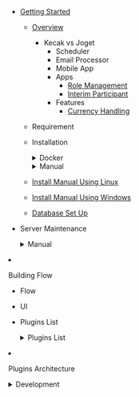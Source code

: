 - [Getting Started](README.md)

  - [Overview](gettingStarted_Overview.md)
	- Kecak vs Joget 
		- Scheduler
		- Email Processor
		- Mobile App
		- Apps
			- [Role Management](tesst.md)
			- [Interim Participant](InterimParticipant.md)
		- Features
			- [Currency Handling](CurrencyHandling.md)
  - Requirement
  - Installation
	  <details>
	  <summary> Docker </summary>
			
	- [Install Docker Using Linux](Docker_InstallLinux.md)
	- [Install Docker Using Windows](Docker_InstallWindows.md)

      </details>
	  <details>
	  <summary> Manual </summary>
	- [Install Manual Using Linux](install_ManualLinux.md)
	- [Install Manual Using Windows](install_ManualWindows.md)
	- [Database Set Up](databaseSetUp_manual.md)
      </details>
	  
  - Server Maintenance
	  <details>
	  <summary> Manual </summary>
			
	- [Start and Stop Kecak Workflow](.md)
	- [Start and Stop MySQL Service](.md)
	- [Set Up Java Memory](.md)
	
      </details>
	  
- Building Flow
  - Flow
  - UI
  
  - Plugins List
  
	  <details>
	  <summary> Plugins List </summary>
	
	- [Start and Stop Kecak Workflow](PluginsList_ KecakMobile_ InboxPageAPI.md)
	- [Start and Stop MySQL Service](PluginsList_ KecakMobile_CheckTokenAPI.md)
	- [Set Up Java Memory](PluginsList_ KecakMobile_DataListActionAPI.md)
	- [Kecak Mobile Datalist UI API](PluginsList_ KecakMobile_datalistUiAPI.md)
	- [Kecak Mobile Form UI API](PluginsList_ KecakMobile_FormUiAPI.md)
	- [Kecak Mobile Load Binder](PluginsList_ KecakMobile_LoadBinder.md)
	- [Kecak Mobile Login API](PluginsList_ KecakMobile_LoginAPI.md)
	- [Kecak Mobile Option Binder User Locale](PluginsList_ KecakMobile_optionBinderUserLocale.md)
	- [Kecak Mobile Published App UI API](PluginsList_ KecakMobile_publishedAppUiAPI.md)
	- [Kecak Mobile Refresh Token API](PluginsList_ KecakMobile_refreshTokenAPI.md)
	- [Kecak Mobile Run Process API](PluginsList_ KecakMobile_runProcessPageAPI.md)
	- [Kecak Mobile Store Binder Edit Profile Picture API](PluginsList_ KecakMobile_storeBinder_editProfilePictureAPI.md)
	- [Kecak Mobile Store Binder File Upload API](PluginsList_ KecakMobile_StoreBinder-FileUploadAPI.md)
	- [Kecak Mobile Userview UI API](PluginsList_ KecakMobile_userviewUiAPI.md)
	
      </details>
	  
  - Plugins Architecture
  
  <details>
  <summary> Development </summary>
			
	- [Compliling Core](development_compilingCore.md)
	- [Automated Process](development_automatedProcess.md)
	<details>
  	<summary> Building Plugins </summary>
	
	- [Building Plugins - UI](buildingFlow_Ui.md)
	- [Building Plugins - Overview](buildingPlugins_Routes.md)
	- [Building Plugins - Routes](buildingPlugins_Userview.md)
	- [Building Plugins - Workflow Variable](buildingPlugins_WorkflowVariable.md)
	
	</details>
	- [Building Aplication]()
	- [API]()
	- [Plugin Suite]()
	
  </details>
